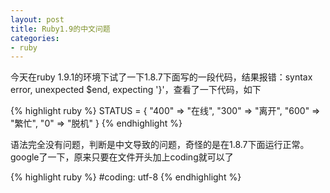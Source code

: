```yaml
---
layout: post
title: Ruby1.9的中文问题
categories:
- ruby
---
```

今天在ruby 1.9.1的环境下试了一下1.8.7下面写的一段代码，结果报错：syntax error, unexpected $end, expecting '}'，查看了一下代码，如下

{% highlight ruby %}
STATUS = {
  "400" => "在线",
  "300" => "离开",
  "600" => "繁忙",
  "0" => "脱机"
}
{% endhighlight %}

语法完全没有问题，判断是中文导致的问题，奇怪的是在1.8.7下面运行正常。google了一下，原来只要在文件开头加上coding就可以了

{% highlight ruby %}
#coding: utf-8
{% endhighlight %}

